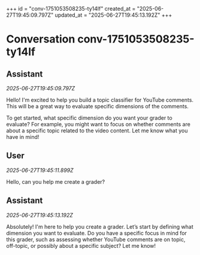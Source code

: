 +++
id = "conv-1751053508235-ty14lf"
created_at = "2025-06-27T19:45:09.797Z"
updated_at = "2025-06-27T19:45:13.192Z"
+++

# Conversation conv-1751053508235-ty14lf

## Assistant
_2025-06-27T19:45:09.797Z_

Hello! I'm excited to help you build a topic classifier for YouTube comments. This will be a great way to evaluate specific dimensions of the comments. 

To get started, what specific dimension do you want your grader to evaluate? For example, you might want to focus on whether comments are about a specific topic related to the video content. Let me know what you have in mind!

## User
_2025-06-27T19:45:11.899Z_

Hello, can you help me create a grader?

## Assistant
_2025-06-27T19:45:13.192Z_

Absolutely! I'm here to help you create a grader. Let’s start by defining what dimension you want to evaluate. Do you have a specific focus in mind for this grader, such as assessing whether YouTube comments are on topic, off-topic, or possibly about a specific subject? Let me know!